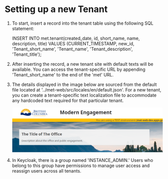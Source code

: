 # Setting up a new Tenant

1. To start, insert a record into the tenant table using the following SQL statement:

      INSERT INTO met.tenant(created_date, id, short_name, name, description, title) VALUES (CURRENT_TIMESTAMP, new_id, 'Tenant_short_name', 'Tenant_name', 'Tenant_description', 'Tenant_title');

2. After inserting the record, a new tenant site with default texts will be available. You can access the tenant-specific URL by appending 'Tenant_short_name' to the end of the 'met' URL.

3. The details displayed in the image below are sourced from the default file located at '../met-web/src/locales/en/default.json'. For a new tenant, you can create a tenant-specific text localization file to accommodate any hardcoded text required for that particular tenant.

      ![Alt text](image-5.png)

4. In Keycloak, there is a group named 'INSTANCE_ADMIN.' Users who belong to this group have permissions to manage user access and reassign users across all tenants.